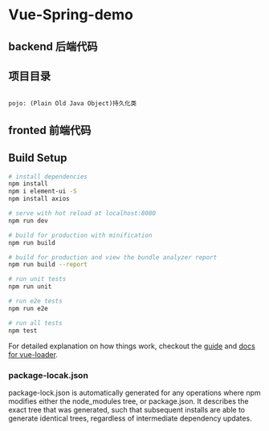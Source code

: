 # Vue-Spring-demo


## backend 后端代码

## 项目目录
```

pojo: (Plain Old Java Object)持久化类
```



## fronted 前端代码

## Build Setup

``` bash
# install dependencies
npm install
npm i element-ui -S
npm install axios

# serve with hot reload at localhost:8080
npm run dev

# build for production with minification
npm run build

# build for production and view the bundle analyzer report
npm run build --report

# run unit tests
npm run unit

# run e2e tests
npm run e2e

# run all tests
npm test
```

For detailed explanation on how things work, checkout the [guide](http://vuejs-templates.github.io/webpack/) and [docs for vue-loader](http://vuejs.github.io/vue-loader).

### package-locak.json
package-lock.json is automatically generated for any operations where npm modifies either the node_modules tree, or package.json. It describes the exact tree that was generated, such that subsequent installs are able to generate identical trees, regardless of intermediate dependency updates.

